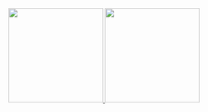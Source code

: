 <div>
  <a href="https://github.com/ronaldofjc">
  <img height="190em" src="https://github-readme-stats.vercel.app/api?username=ronaldofjc&show_icons=true&include_all_commits=true&count_private=true"/>
  <img height="190em" src="https://github-readme-stats.vercel.app/api/top-langs/?username=ronaldofjc&layout=compact&langs_count=10"/>
</div>
 
